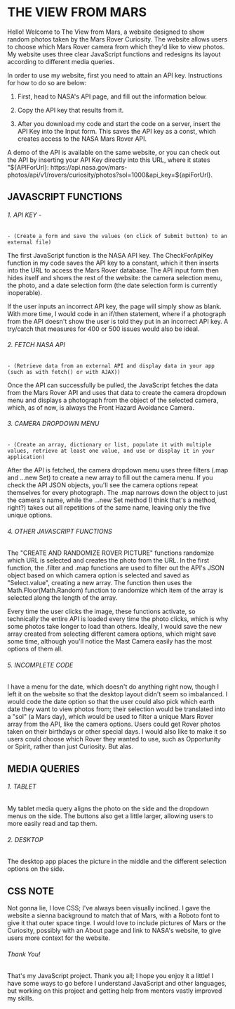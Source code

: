 # THE VIEW FROM MARS

Hello! Welcome to The View from Mars, a website designed to show random photos taken by the Mars Rover Curiosity. The website allows users to choose which Mars Rover camera from which they'd like to view photos. My website uses three clear JavaScript functions and redesigns its layout according to different media queries.

In order to use my website, first you need to attain an API key. Instructions for how to do so are below:

1. First, head to NASA's API page, and fill out the information below.

2. Copy the API key that results from it.

3. After you download my code and start the code on a server, insert the API Key into the Input form. This saves the API key as a const, which creates access to the NASA Mars Rover API.

A demo of the API is available on the same website, or you can check out the API by inserting your API Key directly into this URL, where it states "${APIForUrl}: https://api.nasa.gov/mars-photos/api/v1/rovers/curiosity/photos?sol=1000&api_key=${apiForUrl}. 

## JAVASCRIPT FUNCTIONS

###### 1. API KEY - 
    - (Create a form and save the values (on click of Submit button) to an external file)

The first JavaScript function is the NASA API key. The CheckForApiKey function in my code saves the API key to a constant, which it then inserts into the URL to access the Mars Rover database. The API input form then hides itself and shows the rest of the website: the camera selection menu, the photo, and a date selection form (the date selection form is currently inoperable).

If the user inputs an incorrect API key, the page will simply show as blank. With more time, I would code in an if/then statement, where if a photograph from the API doesn't show the user is told they put in an incorrect API key. A try/catch that measures for 400 or 500 issues would also be ideal.

###### 2. FETCH NASA API 
    - (Retrieve data from an external API and display data in your app (such as with fetch() or with AJAX))

Once the API can successfully be pulled, the JavaScript fetches the data from the Mars Rover API and uses that data to create the camera dropdown menu and displays a photograph from the object of the selected camera, which, as of now, is always the Front Hazard Avoidance Camera. 

###### 3. CAMERA DROPDOWN MENU
    - (Create an array, dictionary or list, populate it with multiple values, retrieve at least one value, and use or display it in your application)

After the API is fetched, the camera dropdown menu uses three filters (.map and ...new Set) to create a new array to fill out the camera menu. If you check the API JSON objects, you'll see the camera options repeat themselves for every photograph. The .map narrows down the object to just the camera's name, while the ...new Set method (I think that's a method, right?) takes out all repetitions of the same name, leaving only the five unique options.

###### 4. OTHER JAVASCRIPT FUNCTIONS

The "CREATE AND RANDOMIZE ROVER PICTURE" functions randomize which URL is selected and creates the photo from the URL. In the first function, the .filter and .map functions are used to filter out the API's JSON object based on which camera option is selected and saved as "Select.value", creating a new array. The function then uses the Math.Floor(Math.Random) function to randomize which item of the array is selected along the length of the array.

Every time the user clicks the image, these functions activate, so technically the entire API is loaded every time the photo clicks, which is why some photos take longer to load than others. Ideally, I would save the new array created from selecting different camera options, which might save some time, although you'll notice the Mast Camera easily has the most options of them all.

###### 5. INCOMPLETE CODE

I have a menu for the date, which doesn't do anything right now, though I left it on the website so that the desktop layout didn't seem so imbalanced. I would code the date option so that the user could also pick which earth date they want to view photos from; their selection would be translated into a "sol" (a Mars day), which would be used to filter a unique Mars Rover array from the API, like the camera options. Users could get Rover photos taken on their birthdays or other special days. I would also like to make it so users could choose which Rover they wanted to use, such as Opportunity or Spirit, rather than just Curiosity. But alas.


## MEDIA QUERIES

###### 1. TABLET

My tablet media query aligns the photo on the side and the dropdown menus on the side. The buttons also get a little larger, allowing users to more easily read and tap them.

###### 2. DESKTOP

The desktop app places the picture in the middle and the different selection options on the side.

## CSS NOTE

Not gonna lie, I love CSS; I've always been visually inclined. I gave the website a sienna background to match that of Mars, with a Roboto font to give it that outer space tinge. I would love to include pictures of Mars or the Curiosity, possibly with an About page and link to NASA's website, to give users more context for the website.

###### Thank You!

That's my JavaScript project. Thank you all; I hope you enjoy it a little! I have some ways to go before I understand JavaScript and other languages, but working on this project and getting help from mentors vastly improved my skills.